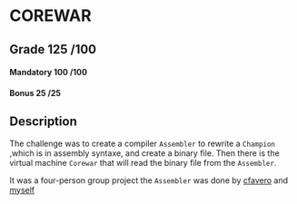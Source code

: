 # COREWAR

## Grade		125	/100

#### Mandatory	100	/100
#### Bonus		25	/25

## Description

The challenge was to create a compiler ```Assembler``` to rewrite a ```Champion``` ,which is in assembly syntaxe, and create a binary file.
Then there is the virtual machine ```Corewar``` that will read the binary file from the ```Assembler```.

It was a four-person group project the ```Assembler``` was done by [cfavero](https://github.com/cfavero) and [myself](https://github.com/mmanley42)

